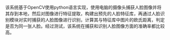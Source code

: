 该系统基于OpenCV使用python语言实现，使用电脑的摄像头捕获人脸图像并将其存到本地，然后对图像进行特征提取，构建出预先的人脸特征库，再通过人脸识别模块对实时捕获的人脸图像进行识别，计算其与特征库中图片的欧氏距离，判定是否为同一张人脸。经过测试，该系统在捕获和识别人脸图像方面的准确率都比较高。

